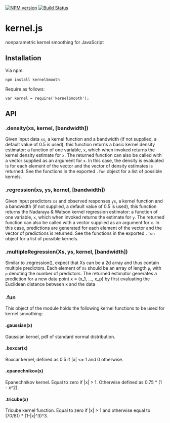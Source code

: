 [![NPM version](https://badge.fury.io/js/kernelSmooth.svg)](http://badge.fury.io/js/kernelSmooth)
[![Build Status](https://travis-ci.org/Planeshifter/kernelSmooth.svg)](https://travis-ci.org/Planeshifter/kernelSmooth)

# kernel.js
nonparametric kernel smoothing for JavaScript

## Installation

Via npm:
```
npm install kernelSmooth
```

Require as follows:
```
var kernel = require('kernelSmooth');
```

## API

### .density(xs, kernel, [bandwidth])

Given input data `xs`, a kernel function and a bandwidth (if not supplied,
a default value of 0.5 is used), this function returns a basic kernel density
estimator: a function of one variable, `x`, which when invoked returns the
kernel density estimate for `x`. The returned function can also be called with a
vector supplied as an argument for `x`. In this case, the density is evaluated
is for each element of the vector and the vector of density estimates
is returned. See the functions in the exported `.fun` object for a list of possible kernels.

### .regression(xs, ys, kernel, [bandwidth])

Given input predictors `xs` and observed responses `ys`, a kernel function
and a bandwidth (if not supplied, a default value of 0.5 is used),
this function returns the Nadaraya & Watson kernel regression estimator:
a function of one variable, `x`, which when invoked returns the
estimate for `y`. The returned function can also be called with a
vector supplied as an argument for `x`. In this case, predictions are generated
for each element of the vector and the vector of predictions
is returned. See the functions in the exported `.fun` object for a list of possible kernels.

### .multipleRegression(Xs, ys, kernel, [bandwidth])

Similar to .regression(), expect that Xs can be a 2d array and thus contain multiple predictors. Each element of `Xs` should be an array of length `p`, with `p` denoting the number of predictors. The returned estimator generates a prediction for a new data point x = (x_1, ..., x_p) by first evaluating the Euclidean distance between x and the data 


### .fun
This object of the module holds the following kernel functions to be used for
kernel smoothing:

#### .gaussian(x)
Gaussian kernel, pdf of standard normal distribution.

#### .boxcar(x)
Boxcar kernel, defined as 0.5 if |x| <= 1 and 0 otherwise.

#### .epanechnikov(x)
Epanechnikov kernel. Equal to zero if |x| > 1. Otherwise defined as
0.75 * (1 - x^2).

#### .tricube(x)
Tricube kernel function. Equal to zero if |x| > 1 and otherwise equal to
(70/81) * (1-|x|^3)^3.
